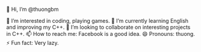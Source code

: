 👋 Hi, I’m @thuongbm

👀 I’m interested in coding, playing games.
🌱 I’m currently learning English and improving my C++.
💞️ I’m looking to collaborate on interesting projects in C++.
📫 How to reach me: Facebook is a good idea.
😄 Pronouns: thuong.
⚡ Fun fact: Very lazy.
